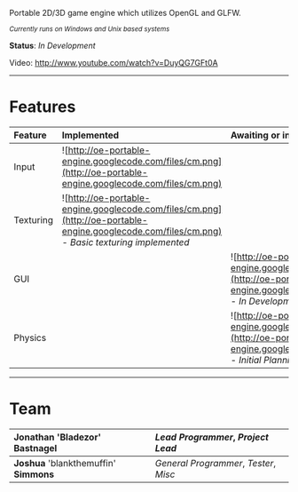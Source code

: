Portable 2D/3D game engine which utilizes OpenGL and GLFW.

_<sub>Currently runs on Windows and Unix based systems</sub>_

**Status**: _In Development_

Video: http://www.youtube.com/watch?v=DuyQG7GFt0A

---

# Features #

| **Feature** | **Implemented** | **Awaiting or in development** |
|:------------|:----------------|:-------------------------------|
| Input | ![http://oe-portable-engine.googlecode.com/files/cm.png](http://oe-portable-engine.googlecode.com/files/cm.png) |  |
| Texturing | ![http://oe-portable-engine.googlecode.com/files/cm.png](http://oe-portable-engine.googlecode.com/files/cm.png) - _Basic texturing implemented_ |  |
| GUI |  | ![http://oe-portable-engine.googlecode.com/files/cm.png](http://oe-portable-engine.googlecode.com/files/cm.png) - _In Development_ |
| Physics |  | ![http://oe-portable-engine.googlecode.com/files/cm.png](http://oe-portable-engine.googlecode.com/files/cm.png) - _Initial Planning_ |

---

# Team #

| **Jonathan** 'Bladezor' **Bastnagel** | _Lead Programmer_, _Project Lead_ |
|:--------------------------------------|:----------------------------------|
| **Joshua** 'blankthemuffin' **Simmons** | _General Programmer_, _Tester_, _Misc_ |